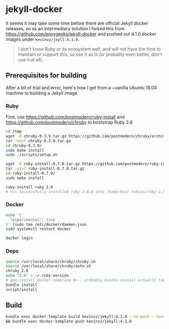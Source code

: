 # jekyll-docker

It seems it may take some time before there are official Jekyll docker releases, so as an intermediary solution I forked this from <https://github.com/envygeeks/jekyll-docker> and pushed out 4.1.0 docker images under `kevinvz/jeyll:4.1.0`.

> I don't know Ruby or its ecosystem well, and will not have the time to maintain or support this, so use it as is (or probably even better, don't use it at all).

## Prerequisites for building

After a bit of trial and error, here's how I get from a ~vanilla Ubuntu 18.04 machine to building a Jekyll image.

### Ruby

First, use <https://github.com/postmodern/ruby-install> and <https://github.com/postmodern/chruby> to bootstrap Ruby 2.6

```bash
cd /tmp
wget -O chruby-0.3.9.tar.gz https://github.com/postmodern/chruby/archive/v0.3.9.tar.gz
tar -xzvf chruby-0.3.9.tar.gz
cd chruby-0.3.9/
sudo make install
sudo ./scripts/setup.sh
```

```bash
wget -O ruby-install-0.7.0.tar.gz https://github.com/postmodern/ruby-install/archive/v0.7.0.tar.gz
tar -xzvf ruby-install-0.7.0.tar.gz
cd ruby-install-0.7.0/
sudo make install
```

```bash
ruby-install ruby 2.6
# >>> Successfully installed ruby 2.6.6 into /home/kvz/.rubies/ruby-2.6.6
```

### Docker

```bash
echo '{
  "experimental": true
}' |sudo tee /etc/docker/daemon.json
sudo systemctl restart docker

docker login
```

### Deps

```bash
source /usr/local/share/chruby/chruby.sh
source /usr/local/share/chruby/auto.sh
chruby 2.6
echo "2.6" > ~/.ruby-version
# gem install docker-template #<-- probably bundle install actually takes care of this
bundle install
script/install
```

## Build

```bash
bundle exec docker-template build kevinvz/jekyll:4.1.0 --no-push --force --squash \
&& bundle exec docker-template push kevinvz/jekyll:4.1.0
```